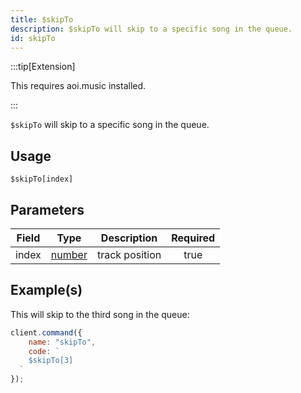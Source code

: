 ```yaml
---
title: $skipTo
description: $skipTo will skip to a specific song in the queue.
id: skipTo
---
```


:::tip[Extension]

This requires aoi.music installed.

:::

`$skipTo` will skip to a specific song in the queue.

## Usage

```aoi
$skipTo[index]
```

## Parameters

| Field | Type                                                                                              | Description    | Required |
| ----- | ------------------------------------------------------------------------------------------------- | -------------- | :------: |
| index | [number](https://developer.mozilla.org/en-US/docs/Web/JavaScript/Reference/Global_Objects/Number) | track position |   true   |

## Example(s)

This will skip to the third song in the queue:

```javascript
client.command({
    name: "skipTo",
    code: `
    $skipTo[3]
  `
});
```
